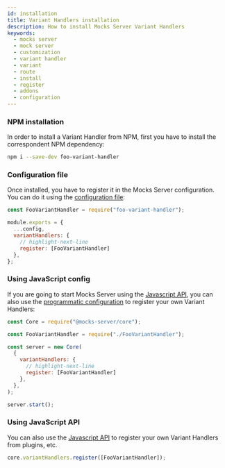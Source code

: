 ```yaml
---
id: installation
title: Variant Handlers installation
description: How to install Mocks Server Variant Handlers
keywords:
  - mocks server
  - mock server
  - customization
  - variant handler
  - variant
  - route
  - install
  - register
  - addons
  - configuration
---
```


### NPM installation

In order to install a Variant Handler from NPM, first you have to install the correspondent NPM dependency:

```sh
npm i --save-dev foo-variant-handler
```

### Configuration file

Once installed, you have to register it in the Mocks Server configuration. You can do it using the [configuration file](configuration/how-to-change-settings.md):

```js
const FooVariantHandler = require("foo-variant-handler");

module.exports = {
  ...config,
  variantHandlers: {
    // highlight-next-line
    register: [FooVariantHandler]
  },
};
```

### Using JavaScript config

If you are going to start Mocks Server using the [Javascript API](integrations/javascript.md), you can also use the [programmatic configuration](configuration/how-to-change-settings.md) to register your own Variant Handlers:

```js
const Core = require("@mocks-server/core");

const FooVariantHandler = require("./FooVariantHandler");

const server = new Core(
  {
    variantHandlers: {
      // highlight-next-line
      register: [FooVariantHandler]
    },
  },
);

server.start();
```

### Using JavaScript API

You can also use the [Javascript API](api/javascript/variant-handlers.md) to register your own Variant Handlers from plugins, etc.

```js
core.variantHandlers.register([FooVariantHandler]);
```
